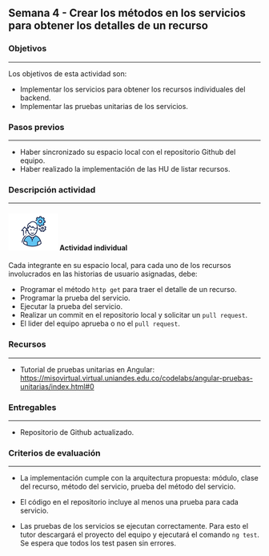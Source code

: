 ## Semana 4 - Crear los métodos en los servicios para obtener los detalles de un recurso

### Objetivos

---

Los objetivos de esta actividad son:

- Implementar los servicios para obtener los recursos individuales del backend.
- Implementar las pruebas unitarias de los servicios.

### Pasos previos

---

- Haber sincronizado su espacio local con el repositorio Github del equipo.
- Haber realizado la implementación de las HU de listar recursos.

### Descripción actividad

---

#### ![](./../../assets/images/individuo.png) Actividad individual

Cada integrante en su espacio local, para cada uno de los recursos involucrados en las historias de usuario asignadas, debe:

- Programar el método `http get` para traer el detalle de un recurso.
- Programar la prueba del servicio.
- Ejecutar la prueba del servicio.
- Realizar un commit en el repositorio local y solicitar un `pull request`.
- El lider del equipo aprueba o no el `pull request`.

### Recursos

---

- Tutorial de pruebas unitarias en Angular: https://misovirtual.virtual.uniandes.edu.co/codelabs/angular-pruebas-unitarias/index.html#0

### Entregables

---

- Repositorio de Github actualizado.

### Criterios de evaluación

---

- La implementación cumple con la arquitectura propuesta: módulo, clase del recurso, método del servicio, prueba del método del servicio.

- El código en el repositorio incluye al menos una prueba para cada servicio.

- Las pruebas de los servicios se ejecutan correctamente. Para esto el tutor descargará el proyecto del equipo y ejecutará el comando `ng test`. Se espera que todos los test pasen sin errores.
